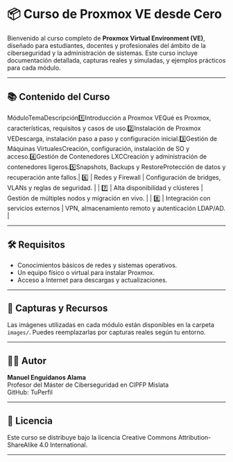# 📦 Curso de Proxmox VE desde Cero

Bienvenido al curso completo de **Proxmox Virtual Environment (VE)**, diseñado para estudiantes, docentes y profesionales del ámbito de la ciberseguridad y la administración de sistemas. Este curso incluye documentación detallada, capturas reales y simuladas, y ejemplos prácticos para cada módulo.

---

## 📚 Contenido del Curso

MóduloTemaDescripción1️⃣Introducción a Proxmox VEQué es Proxmox, características, requisitos y casos de uso.2️⃣Instalación de Proxmox VEDescarga, instalación paso a paso y configuración inicial.3️⃣Gestión de Máquinas VirtualesCreación, configuración, instalación de SO y acceso.4️⃣Gestión de Contenedores LXCCreación y administración de contenedores ligeros.5️⃣Snapshots, Backups y RestoreProtección de datos y recuperación ante fallos.| 6️⃣ | Redes y Firewall | Configuración de bridges, VLANs y reglas de seguridad. |
| 7️⃣ | Alta disponibilidad y clústeres | Gestión de múltiples nodos y migración en vivo. |
| 8️⃣ | Integración con servicios externos | VPN, almacenamiento remoto y autenticación LDAP/AD. |

---

## 🛠️ Requisitos

- Conocimientos básicos de redes y sistemas operativos.
- Un equipo físico o virtual para instalar Proxmox.
- Acceso a Internet para descargas y actualizaciones.

---

## 📸 Capturas y Recursos

Las imágenes utilizadas en cada módulo están disponibles en la carpeta `images/`. Puedes reemplazarlas por capturas reales según tu entorno.

---

## 🧑‍🏫 Autor

**Manuel Enguídanos Alama**  
Profesor del Máster de Ciberseguridad en CIPFP Mislata  
GitHub: TuPerfil

---

## 📄 Licencia

Este curso se distribuye bajo la licencia Creative Commons Attribution-ShareAlike 4.0 International.

---

